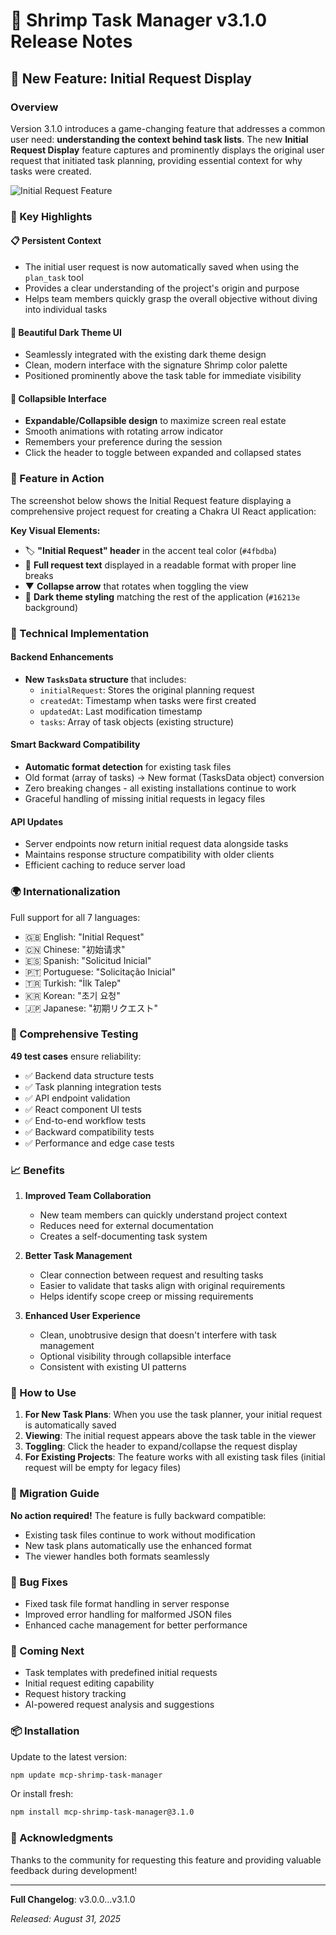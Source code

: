 # 🦐 Shrimp Task Manager v3.1.0 Release Notes

## 🎉 New Feature: Initial Request Display

### Overview
Version 3.1.0 introduces a game-changing feature that addresses a common user need: **understanding the context behind task lists**. The new **Initial Request Display** feature captures and prominently displays the original user request that initiated task planning, providing essential context for why tasks were created.

![Initial Request Feature](tools/task-viewer/screenshots/initial-request-feature.png)

### 🌟 Key Highlights

#### 📋 **Persistent Context**
- The initial user request is now automatically saved when using the `plan_task` tool
- Provides a clear understanding of the project's origin and purpose
- Helps team members quickly grasp the overall objective without diving into individual tasks

#### 🎨 **Beautiful Dark Theme UI**
- Seamlessly integrated with the existing dark theme design
- Clean, modern interface with the signature Shrimp color palette
- Positioned prominently above the task table for immediate visibility

#### 🔄 **Collapsible Interface**
- **Expandable/Collapsible design** to maximize screen real estate
- Smooth animations with rotating arrow indicator
- Remembers your preference during the session
- Click the header to toggle between expanded and collapsed states

### 📸 Feature in Action

The screenshot below shows the Initial Request feature displaying a comprehensive project request for creating a Chakra UI React application:

**Key Visual Elements:**
- 🏷️ **"Initial Request" header** in the accent teal color (`#4fbdba`)
- 📄 **Full request text** displayed in a readable format with proper line breaks
- ▼ **Collapse arrow** that rotates when toggling the view
- 🎨 **Dark theme styling** matching the rest of the application (`#16213e` background)

### 🔧 Technical Implementation

#### Backend Enhancements
- **New `TasksData` structure** that includes:
  - `initialRequest`: Stores the original planning request
  - `createdAt`: Timestamp when tasks were first created
  - `updatedAt`: Last modification timestamp
  - `tasks`: Array of task objects (existing structure)

#### Smart Backward Compatibility
- **Automatic format detection** for existing task files
- Old format (array of tasks) → New format (TasksData object) conversion
- Zero breaking changes - all existing installations continue to work
- Graceful handling of missing initial requests in legacy files

#### API Updates
- Server endpoints now return initial request data alongside tasks
- Maintains response structure compatibility with older clients
- Efficient caching to reduce server load

### 🌍 Internationalization
Full support for all 7 languages:
- 🇬🇧 English: "Initial Request"
- 🇨🇳 Chinese: "初始请求"
- 🇪🇸 Spanish: "Solicitud Inicial"
- 🇵🇹 Portuguese: "Solicitação Inicial"
- 🇹🇷 Turkish: "İlk Talep"
- 🇰🇷 Korean: "초기 요청"
- 🇯🇵 Japanese: "初期リクエスト"

### 🧪 Comprehensive Testing
**49 test cases** ensure reliability:
- ✅ Backend data structure tests
- ✅ Task planning integration tests
- ✅ API endpoint validation
- ✅ React component UI tests
- ✅ End-to-end workflow tests
- ✅ Backward compatibility tests
- ✅ Performance and edge case tests

### 📈 Benefits

1. **Improved Team Collaboration**
   - New team members can quickly understand project context
   - Reduces need for external documentation
   - Creates a self-documenting task system

2. **Better Task Management**
   - Clear connection between request and resulting tasks
   - Easier to validate that tasks align with original requirements
   - Helps identify scope creep or missing requirements

3. **Enhanced User Experience**
   - Clean, unobtrusive design that doesn't interfere with task management
   - Optional visibility through collapsible interface
   - Consistent with existing UI patterns

### 🚀 How to Use

1. **For New Task Plans**: When you use the task planner, your initial request is automatically saved
2. **Viewing**: The initial request appears above the task table in the viewer
3. **Toggling**: Click the header to expand/collapse the request display
4. **For Existing Projects**: The feature works with all existing task files (initial request will be empty for legacy files)

### 🔄 Migration Guide

**No action required!** The feature is fully backward compatible:
- Existing task files continue to work without modification
- New task plans automatically use the enhanced format
- The viewer handles both formats seamlessly

### 🐛 Bug Fixes
- Fixed task file format handling in server response
- Improved error handling for malformed JSON files
- Enhanced cache management for better performance

### 🔮 Coming Next
- Task templates with predefined initial requests
- Initial request editing capability
- Request history tracking
- AI-powered request analysis and suggestions

### 📦 Installation

Update to the latest version:
```bash
npm update mcp-shrimp-task-manager
```

Or install fresh:
```bash
npm install mcp-shrimp-task-manager@3.1.0
```

### 🙏 Acknowledgments
Thanks to the community for requesting this feature and providing valuable feedback during development!

---

**Full Changelog**: v3.0.0...v3.1.0

*Released: August 31, 2025*